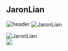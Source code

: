 ## JaronLian
![header](https://capsule-render.vercel.app/api?type=Venom&color=timeGradient&height=300&section=header&text=Hi%20I'm%20JaronLian&fontSize=90)
<img align="center" src="https://github-readme-stats.vercel.app/api?username=JaronLian&show_icons=true&locale=en" alt="JaronLian" />

<img align="center" src="https://github-readme-stats.vercel.app/api/top-langs?username=JaronLian&show_icons=true&locale=en&layout=compact" alt="JaronLian" />

<br/>
<img align="center" src="https://skillicons.dev/icons?i=c,cpp,python,matlab,raspberrypi,ps&theme=light" />
</p>

<!--
**JaronLian/JaronLian** is a ✨ _special_ ✨ repository because its `README.md` (this file) appears on your GitHub profile.

Here are some ideas to get you started:

- 🔭 I’m currently working on ...
- 🌱 I’m currently learning ...
- 👯 I’m looking to collaborate on ...
- 🤔 I’m looking for help with ...
- 💬 Ask me about ...
- 📫 How to reach me: ...
- 😄 Pronouns: ...
- ⚡ Fun fact: ...
-->
